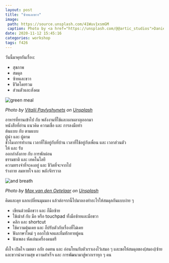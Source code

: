 ```yaml
---
layout: post
title: "ซ้ายและขวา"
image:
 path: https://source.unsplash.com/41Wuv1xsmGM
 caption: Photo by <a href="https://unsplash.com/@@artic_studios">Daniel Öberg</a> on <a href="https://unsplash.com/">Unsplash</a>
date: 2020-11-12 15:45:16
categories: workshop
tags: f426
---
```

วันนี้มาคุยกันเรื่อง:
- สุขภาพ
- สมดุล
- ซ้ายและขวา
- ชีวิตโดยรวม
- ส่วนตัวและสังคม

![green meal](https://source.unsplash.com/kcRFW-Hje8Y/300x200)

*Photo by [Vitalii Pavlyshynets](https://unsplash.com/@fishmac) on [Unsplash](https://unsplash.com)*

อาหารที่ทานเข้าไป กับ พลังงานที่ใช้และเผาผลาญออกมา\
หนังสือที่อ่าน แนวคิด ความเชื่อ และ การลงมือทำ\
ต้นแบบ กับ ตามแบบ\
ผู้นำ และ ผู้ตาม\
ชั่วโมงการทำงาน เวลาที่ใช้อยู่กับที่บ้าน เวลาที่ใช้อยู่กับเพื่อน และ เวลาส่วนตัว\
ให้ และ รับ\
ออกกำลังกาย กับ การพักผ่อน\
ธรรมชาติ และ เทคโนโลยี\
ความทรงจำที่จะคงอยู่ และ ชีวิตที่จะจากไป\
ร่างกาย ลมหายใจ และ พลังจักรวาล

![and breath](https://source.unsplash.com/buymYm3RQ3U/300x200)

*Photo by [Max van den Oetelaar](https://unsplash.com/@maxvdo) on [Unsplash](https://unsplash.com)*

คิดและคุย แลกเปลี่ยนมุมมอง แล้วต่อจากนี้ไปมาลองทำอะไรให้สมดุลกันแบบง่าย ๆ
- เขียนด้วยมือขวา และ ก็มือซ้าย
- ใช้เม้าส์ กับ มือ หรือ touchpad ทั้งมือซ้ายและมือขวา
- คลิก และ shortcut
- ใช้ความคุ้นเคย และ ก็ปรับตัวกับเรื่องที่ไม่เคย
- ฟังภาษาใหม่ ๆ ออกไปเจอและยิ้มทักทายผู้คน
- ฟังเพลง หัดเล่นเครื่องดนตรี

ตั้งใจ เปิดใจ เมตตา อภัย อดทน และ อ่อนโยนกับตัวเราเองไว้เสมอ ๆ และขอให้สมดุลของ(สมอง)ซ้ายและขวานำความสุข ความสำเร็จ และ การพัฒนามาสู่พวกเราทุก ๆ คน
